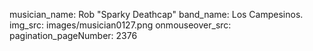 musician_name: Rob &quot;Sparky Deathcap&quot;
band_name: Los Campesinos.
img_src: images/musician0127.png
onmouseover_src: 
pagination_pageNumber: 2376